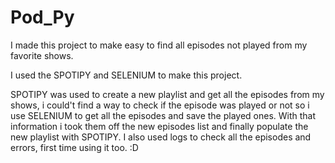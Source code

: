 # Pod_Py
I made this project to make easy to find all episodes not played from my favorite shows.

I used the SPOTIPY and SELENIUM to make this project.

SPOTIPY was used to create a new playlist and get all the episodes from my shows, i could't find a way to check if the episode was played or not so i use SELENIUM to get all the episodes and save the played ones. With that information i took them off the new episodes list and finally populate the new playlist with SPOTIPY. I also used logs to check all the episodes and errors, first time using it too. :D
